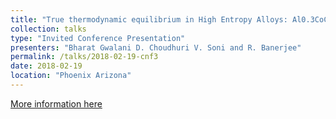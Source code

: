 ```yaml
---
title: "True thermodynamic equilibrium in High Entropy Alloys: Al0.3CoCrFeNi as a case study"
collection: talks
type: "Invited Conference Presentation"
presenters: "Bharat Gwalani D. Choudhuri V. Soni and R. Banerjee"
permalink: /talks/2018-02-19-cnf3
date: 2018-02-19
location: "Phoenix Arizona"
---
```


[More information here](https://www.tms.org/tms2018)
